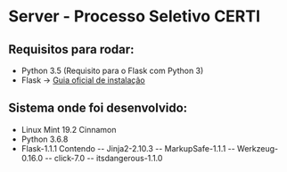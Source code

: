 # Server - Processo Seletivo CERTI

## Requisitos para rodar:

- Python 3.5 (Requisito para o Flask com Python 3)
- Flask -> [Guia oficial de instalação](https://flask.palletsprojects.com/en/1.1.x/installation/#python-version)

## Sistema onde foi desenvolvido:

- Linux Mint 19.2 Cinnamon
- Python 3.6.8
- Flask-1.1.1 
    Contendo
    -- Jinja2-2.10.3 
    -- MarkupSafe-1.1.1 
    -- Werkzeug-0.16.0 
    -- click-7.0 
    -- itsdangerous-1.1.0
